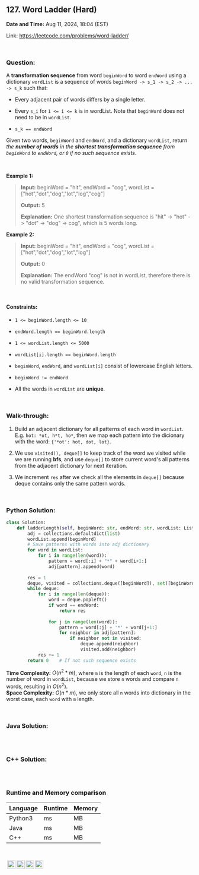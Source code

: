 ## 127. Word Ladder (Hard)
**Date and Time:** Aug 11, 2024, 18:04 (EST)

Link: https://leetcode.com/problems/word-ladder/

<br>

### Question:
A **transformation sequence** from word `beginWord` to word `endWord` using a dictionary `wordList` is a sequence of words `beginWord -> s_1 -> s_2 -> ... -> s_k` such that:

* Every adjacent pair of words differs by a single letter.

* Every `s_i` for `1 <= i <= k` is in wordList. Note that `beginWord` does not need to be in `wordList`.

* `s_k == endWord`

Given two words, `beginWord` and `endWord`, and a dictionary `wordList`, return _the **number of words** in the **shortest transformation sequence** from `beginWord` to `endWord`, or `0` if no such sequence exists_.

<br>

**Example 1:**
> **Input:** beginWord = "hit", endWord = "cog", wordList = ["hot","dot","dog","lot","log","cog"]
> 
> **Output:** 5
>
> **Explanation:** One shortest transformation sequence is "hit" -> "hot" -> "dot" -> "dog" -> cog", which is 5 words long.

**Example 2:**
> **Input:** beginWord = "hit", endWord = "cog", wordList = ["hot","dot","dog","lot","log"]
> 
> **Output:** 0
>
> **Explanation:** The endWord "cog" is not in wordList, therefore there is no valid transformation sequence.

<br>

#### Constraints:
* `1 <= beginWord.length <= 10`

* `endWord.length == beginWord.length`

* `1 <= wordList.length <= 5000`

* `wordList[i].length == beginWord.length`

* `beginWord`, `endWord`, and `wordList[i]` consist of lowercase English letters.

* `beginWord != endWord`

* All the words in `wordList` are **unique**.

<br>

### Walk-through: 
1. Build an adjacent dictionary for all patterns of each word in `wordList`. E.g. `hot: *ot, h*t, ho*`, then we map each pattern into the dicionary with the word: `{'*ot': hot, dot, lot}`. 

2. We use `visited(), deque[]` to keep track of the word we visited while we are running **bfs**, and use `deque[]` to store current word's all patterns from the adjacent dictionary for next iteration.

3. We increment `res` after we check all the elements in `deque[]` because deque contains only the same pattern words.

<br>

### Python Solution:
```python
class Solution:
    def ladderLength(self, beginWord: str, endWord: str, wordList: List[str]) -> int:
        adj = collections.defaultdict(list)
        wordList.append(beginWord)
        # Save patterns with words into adj dictionary
        for word in wordList:
            for i in range(len(word)):
                pattern = word[:i] + "*" + word[i+1:]
                adj[pattern].append(word)
        
        res = 1
        deque, visited = collections.deque([beginWord]), set([beginWord])
        while deque:
            for i in range(len(deque)):
                word = deque.popleft()
                if word == endWord:
                    return res
                
                for j in range(len(word)):
                    pattern = word[:j] + '*' + word[j+1:]
                    for neighbor in adj[pattern]:
                        if neighbor not in visited:
                            deque.append(neighbor)
                            visited.add(neighbor)
            res += 1
        return 0    # If not such sequence exists
```
**Time Complexity:** $O(n^2 * m)$, where `m` is the length of each `word`, `n` is the number of word in `wordList`, because we store `n` words and compare `n` words, resulting in $O(n^2)$. <br>
**Space Complexity:** $O(n * m)$, we only store all `n` words into dictionary in the worst case, each `word` with `m` length.

<br>

### Java Solution:
```java

```

<br>

### C++ Solution:
```cpp

```

<br>

### Runtime and Memory comparison
|Language|Runtime|Memory|
|---|---|---|
|Python3| ms| MB|
|Java   | ms| MB|
|C++    | ms| MB|

<br>

<img style="height:22px!important;margin-left:3px;vertical-align:text-bottom;" src="https://mirrors.creativecommons.org/presskit/icons/cc.svg?ref=chooser-v1" alt="CC BY-NC-SA" title="CC BY-NC-SA"><img style="height:22px!important;margin-left:3px;vertical-align:text-bottom;" src="https://mirrors.creativecommons.org/presskit/icons/by.svg?ref=chooser-v1" alt="BY: credit must be given to the creator" title="BY: credit must be given to the creator"><img style="height:22px!important;margin-left:3px;vertical-align:text-bottom;" src="https://mirrors.creativecommons.org/presskit/icons/nc.svg?ref=chooser-v1" alt="NC: Only noncommercial uses of the work are permitted" title="NC: Only noncommercial uses of the work are permitted"><img style="height:22px!important;margin-left:3px;vertical-align:text-bottom;" src="https://mirrors.creativecommons.org/presskit/icons/sa.svg?ref=chooser-v1" alt="SA: Adaptations must be shared under the same terms" title="SA: Adaptations must be shared under the same terms">